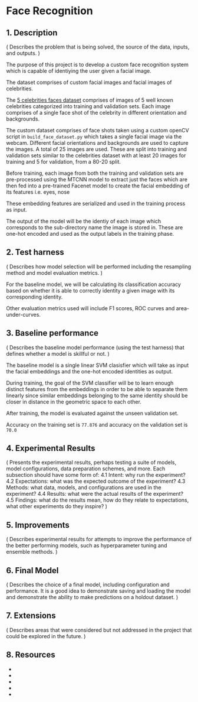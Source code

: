 # Face Recognition

## 1. Description

( Describes the problem that is being solved, the source of the data, inputs, and outputs. )

The purpose of this project is to develop a custom face recognition system which is capable of identiying the user given a facial image.

The dataset comprises of custom facial images and facial images of celebrities.

The [5 celebrities faces dataset] comprises of images of 5 well known celebrities categorized into training and validation sets. Each image comprises of a single face shot of the celebrity in different orientation and backgrounds. 

The custom dataset comprises of face shots taken using a custom openCV script in `build_face_dataset.py` which takes a single facial image via the webcam. Different facial orientations and backgrounds are used to capture the images. A total of 25 images are used. These are split into training and validation sets similar to the celebrities dataset with at least 20 images for training and 5 for validation, from a 80-20 split.

Before training, each image from both the training and validation sets are pre-processed using the MTCNN model to extract just the faces which are then fed into a pre-trained Facenet model to create the facial embedding of its features i.e. eyes, nose

These embedding features are serialized and used in the training process as input.

The output of the model will be the identiy of each image which corresponds to the sub-directory name the image is stored in. These are one-hot encoded and used as the output labels in the training phase. 

## 2. Test harness

( Describes how model selection will be performed including the resampling method and model evaluation metrics. )

For the baseline model, we will be calculating its classification accuracy based on whether it is able to correctly identity a given image with its corresponding identity.

Other evaluation metrics used will include F1 scores, ROC curves and area-under-curves.

## 3. Baseline performance

( Describes the baseline model performance (using the test harness) that defines whether a model is skillful or not. )

The baseline model is a single linear SVM clasisfier which will take as input the facial embeddings and the one-hot encoded identities as output. 

During training, the goal of the SVM classifier will be to learn enough distinct features from the embeddings in order to be able to separate them linearly since similar embeddings belonging to the same identity should be closer in distance in the geometric space to each other.

After training, the model is evaluated against the unseen validation set.

Accuracy on the training set is `77.876` and accuracy on the validation set is `70.0`


## 4. Experimental Results

( Presents the experimental results, perhaps testing a suite of models, model configurations, data preparation schemes, and more. Each subsection should have some form of:
4.1 Intent: why run the experiment?
4.2 Expectations: what was the expected outcome of the experiment?
4.3 Methods: what data, models, and configurations are used in the experiment?
4.4 Results: what were the actual results of the experiment?
4.5 Findings: what do the results mean, how do they relate to expectations, what other experiments do they inspire? )

## 5. Improvements

( Describes experimental results for attempts to improve the performance of the better performing models, such as hyperparameter tuning and ensemble methods. )

## 6. Final Model

( Describes the choice of a final model, including configuration and performance. It is a good idea to demonstrate saving and loading the model and demonstrate the ability to make predictions on a holdout dataset. )

## 7. Extensions

( Describes areas that were considered but not addressed in the project that could be explored in the future. )

## 8. Resources

* [Deep Learning for Computer Vision]: https://machinelearningmastery.com/deep-learning-for-computer-vision

* [Convolutional Model course from deeplearning.ai]: https://www.coursera.org/learn/convolutional-neural-networks

* [How to collate face recognition dataset]: https://www.pyimagesearch.com/2018/06/11/how-to-build-a-custom-face-recognition-dataset/

* [How to detect faces from video stream in open cv]: https://www.pyimagesearch.com/2018/02/26/face-detection-with-opencv-and-deep-learning/

* [5 celebrities faces dataset]: https://www.kaggle.com/dansbecker/5-celebrity-faces-dataset
